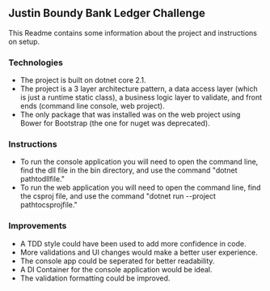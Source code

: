 ## Justin Boundy Bank Ledger Challenge ##

This Readme contains some information about the project and instructions on setup.

### Technologies ###
- The project is built on dotnet core 2.1. 
- The project is a 3 layer architecture pattern, a data access layer (which is just a runtime static class), a business logic layer to validate, and front ends (command line console, web project).
- The only package that was installed was on the web project using Bower for Bootstrap (the one for nuget was deprecated).

### Instructions ###
- To run the console application you will need to open the command line, find the dll file in the bin directory, and use the command "dotnet pathtodllfile."
- To run the web application you will need to open the command line, find the csproj file, and use the command "dotnet run --project pathtocsprojfile."

### Improvements ###
- A TDD style could have been used to add more confidence in code.
- More validations and UI changes would make a better user experience.
- The console app could be seperated for better readability.
- A DI Container for the console application would be ideal.
- The validation formatting could be improved.
